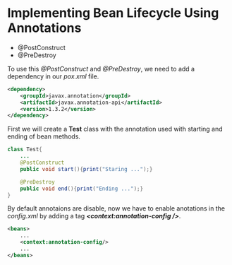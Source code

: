 # Implementing Bean Lifecycle Using Annotations

- @PostConstruct
- @PreDestroy

To use this *@PostConstruct* and *@PreDestroy*, we need to add a dependency in our *pox.xml* file.

```xml
<dependency>
    <groupId>javax.annotation</groupId>
    <artifactId>javax.annotation-api</artifactId>
    <version>1.3.2</version>
</dependency>
```

First we will create a **Test** class with the annotation used with starting and ending of bean methods.

```java
class Test{
    ...
    @PostConstruct
    public void start(){print("Staring ...");}

    @PreDestroy
    public void end(){print("Ending ...");} 
}
```

By default annotaions are disable, now we have to enable anotations in the *config.xml* by adding a tag ***<context:annotation-config />***.

```xml
<beans>
    ...
    <context:annotation-config/>
    ...
</beans>
```
